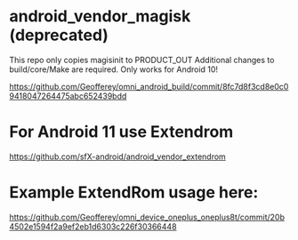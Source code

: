 # android_vendor_magisk (deprecated)

This repo only copies magisinit to PRODUCT_OUT
Additional changes to build/core/Make are required.
Only works for Android 10!

https://github.com/Geofferey/omni_android_build/commit/8fc7d8f3cd8e0c09418047264475abc652439bdd

# For Android 11 use Extendrom
https://github.com/sfX-android/android_vendor_extendrom

# Example ExtendRom usage here:
https://github.com/Geofferey/omni_device_oneplus_oneplus8t/commit/20b4502e1594f2a9ef2eb1d6303c226f30366448
